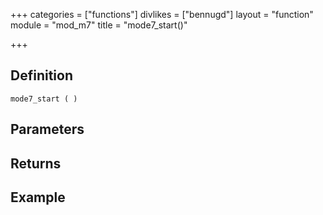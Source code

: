 +++
categories = ["functions"]
divlikes = ["bennugd"]
layout = "function"
module = "mod_m7"
title = "mode7_start()"

+++

## Definition

    mode7_start ( )

## Parameters

## Returns

## Example
